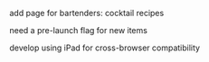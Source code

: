 add page for bartenders: cocktail recipes

need a pre-launch flag for new items

develop using iPad for cross-browser compatibility
